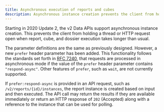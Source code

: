 ```yaml
---
title: Asynchronous execution of reports and cubes
description: Asynchronous instance creation prevents the client from holding a thread or HTTP request open when report, cube, and dossier execution takes longer than usual.
---
```


Starting in 2020 Update 2, the v2 Data APIs support asynchronous instance creation. This prevents the client from holding a thread or HTTP request open when report, cube, and dossier execution takes longer than usual.

The parameter definitions are the same as previously designed. However, a new `prefer` header parameter has been added. This functionality follows the standards set forth in [RFC 7240](https://tools.ietf.org/html/rfc7240), that requests are processed in asynchronous mode if the value of the `prefer` header parameter contains `"respond-async"`. Other features of `prefer`, such as `wait`, are not currently supported.

If `prefer:respond-async` is provided in an API request, such as `/v2/reports/{id}/instances`, the report instance is created based on input and then executed. The API call may return the results if they are available immediately or return an HTTP response of `202` (Accepted) along with a reference to the instance that can be used for polling.
